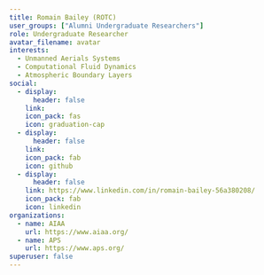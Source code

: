 ```yaml
---
title: Romain Bailey (ROTC)
user_groups: ["Alumni Undergraduate Researchers"]
role: Undergraduate Researcher
avatar_filename: avatar
interests:
  - Unmanned Aerials Systems
  - Computational Fluid Dynamics
  - Atmospheric Boundary Layers
social:
  - display:
      header: false
    link: 
    icon_pack: fas
    icon: graduation-cap
  - display:
      header: false
    link: 
    icon_pack: fab
    icon: github
  - display:
      header: false
    link: https://www.linkedin.com/in/romain-bailey-56a380208/
    icon_pack: fab
    icon: linkedin
organizations:
  - name: AIAA
    url: https://www.aiaa.org/
  - name: APS
    url: https://www.aps.org/
superuser: false
---
```

